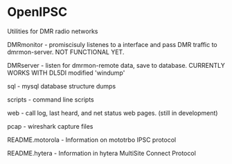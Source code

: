 OpenIPSC
========
Utilities for DMR radio networks

DMRmonitor - promiscisuly listenes to a interface and pass DMR traffic to dmrmon-server. NOT FUNCTIONAL YET.

DMRserver  - listen for dmrmon-remote data, save to database. CURRENTLY WORKS WITH DL5DI modified 'windump'

sql        - mysql database structure dumps

scripts    - command line scripts

web        - call log, last heard, and net status web pages. (still in development)

pcap       - wireshark capture files



README.motorola   - Information on mototrbo IPSC protocol 

README.hytera     - Information in hytera MultiSite Connect Protocol

